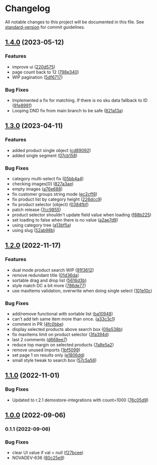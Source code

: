 # Changelog

All notable changes to this project will be documented in this file. See [standard-version](https://github.com/conventional-changelog/standard-version) for commit guidelines.

## [1.4.0](https://github.com/amplience/dc-extension-ecomm-toolkit/compare/v1.3.1...v1.4.0) (2023-05-12)


### Features

* improve ui ([220d575](https://github.com/amplience/dc-extension-ecomm-toolkit/commit/220d5754c9719458a5905493ef67ae77643a398e))
* page count back to 12 ([798e340](https://github.com/amplience/dc-extension-ecomm-toolkit/commit/798e340728b382b371f8bb2eb31bd203fa6222ab))
* WIP pagination ([5df6717](https://github.com/amplience/dc-extension-ecomm-toolkit/commit/5df67174e483fffe8580e2fbc9c2dfae0d66630a))


### Bug Fixes

* Implemented a fix for matching. If there is no sku data fallback to ID ([91e8991](https://github.com/amplience/dc-extension-ecomm-toolkit/commit/91e899189d664e66e7aa95b2ac002473c70e8ea4))
* Looping DND fix from main branch to be safe ([821a13a](https://github.com/amplience/dc-extension-ecomm-toolkit/commit/821a13a65407e07100f6493b77bdd2568cb325f7))

## [1.3.0](https://github.com/amplience/dc-extension-ecomm-toolkit/compare/v1.2.0...v1.3.0) (2023-04-11)


### Features

* added product single object ([cd89092](https://github.com/amplience/dc-extension-ecomm-toolkit/commit/cd8909200f89bb5aaa9820dc5b0c34cd831d5b07))
* added single segment ([07cb158](https://github.com/amplience/dc-extension-ecomm-toolkit/commit/07cb15857fe9a97badc5d49abdc79d2c238c1f7c))


### Bug Fixes

* category multi-select fix ([05bb4a4](https://github.com/amplience/dc-extension-ecomm-toolkit/commit/05bb4a41af7c8a4286bd4adc849f4665c0d7f4d2))
* checking images[0] ([827a3ae](https://github.com/amplience/dc-extension-ecomm-toolkit/commit/827a3ae533ef609e2dbb40075ed3db863dee1a08))
* empty images ([a76e688](https://github.com/amplience/dc-extension-ecomm-toolkit/commit/a76e6885dbdef0aa406ad0311f0eda9db6e3261c))
* fix customer groups string mode ([ec2cff8](https://github.com/amplience/dc-extension-ecomm-toolkit/commit/ec2cff8296faecf78f2c8b04bcc4f82f7e195113))
* fix product list by category height ([226dcc9](https://github.com/amplience/dc-extension-ecomm-toolkit/commit/226dcc92892a312a68d4f5077dc94bae9aaf13e6))
* fix product selector (object) ([0384fbf](https://github.com/amplience/dc-extension-ecomm-toolkit/commit/0384fbfb2814f51e93890780d9b1688655194085))
* patch release ([7cc9855](https://github.com/amplience/dc-extension-ecomm-toolkit/commit/7cc985595d2c661de9fdd230bd02564eba2c114f))
* product selector shouldn't update field value when loading ([f88b225](https://github.com/amplience/dc-extension-ecomm-toolkit/commit/f88b2256ddfa0b575155c91bbe8b8d59cdc5ec00))
* set loading to false when there is no value ([a2ae7d9](https://github.com/amplience/dc-extension-ecomm-toolkit/commit/a2ae7d99c1c3a5b7ac036c2bfd4e8772c301b559))
* using category tree ([a13bf5a](https://github.com/amplience/dc-extension-ecomm-toolkit/commit/a13bf5a79e976bf990089c6d371ee87fdddb1962))
* using slug ([52ab98b](https://github.com/amplience/dc-extension-ecomm-toolkit/commit/52ab98b7344c9f58d50facb2efd1ea5dd2202fa4))

## [1.2.0](https://github.com/amplience/dc-extension-ecomm-toolkit/compare/v1.1.0...v1.2.0) (2022-11-17)


### Features

* dual mode product search WIP ([91f3612](https://github.com/amplience/dc-extension-ecomm-toolkit/commit/91f36126a315fb45de322d3bd2d24e5f48b4e0fa))
* remove redundant title ([01d36da](https://github.com/amplience/dc-extension-ecomm-toolkit/commit/01d36da0424c97559fe3a01e1fe7e7a88e4b4fa9))
* sortable drag and drop list ([5616d3b](https://github.com/amplience/dc-extension-ecomm-toolkit/commit/5616d3bdcf8c087aefcf9890402655a2eab3be1c))
* style match DC a bit more ([786de77](https://github.com/amplience/dc-extension-ecomm-toolkit/commit/786de77c20e05e7e629dc3daf13b01ea14a5ffc1))
* use maxItems validation, overwrite when doing single select ([101e10c](https://github.com/amplience/dc-extension-ecomm-toolkit/commit/101e10c33bae010ed4d3e5faa33dbf45217b58a2))


### Bug Fixes

* add/remove functional with sortable list ([ba10948](https://github.com/amplience/dc-extension-ecomm-toolkit/commit/ba109488a04883f05a98e4ad01aab5549ad4098f))
* can't add teh same item more than once. ([a33c3c1](https://github.com/amplience/dc-extension-ecomm-toolkit/commit/a33c3c130b0aca8371c5672758b3f3f4012cb5d8))
* comment in PR ([4fc0bbe](https://github.com/amplience/dc-extension-ecomm-toolkit/commit/4fc0bbe3add4a071412500ed93503bb2d40dac7c))
* display selected products above search box ([09a538b](https://github.com/amplience/dc-extension-ecomm-toolkit/commit/09a538b4f989c652a0271a4e44d5f4a705e5e29a))
* fix maxItems limit on product selector ([3fa394d](https://github.com/amplience/dc-extension-ecomm-toolkit/commit/3fa394d8fe19ad114a3aa72878ed15e137aa1137))
* last 2 comments ([d668ee7](https://github.com/amplience/dc-extension-ecomm-toolkit/commit/d668ee755ccc1df5d7934b066ebf52a26842b7b1))
* reduce top margin on selected products ([7a8e5a2](https://github.com/amplience/dc-extension-ecomm-toolkit/commit/7a8e5a2433e42189505f02cd0ac5a718fcb57726))
* remove unused imports ([1bf5099](https://github.com/amplience/dc-extension-ecomm-toolkit/commit/1bf5099adda1275ddc3140b3cfda76d85cd66737))
* set page 1 on results only ([e1806dd](https://github.com/amplience/dc-extension-ecomm-toolkit/commit/e1806dd29cd14dd6ba1fe4e0762ad16ac781a5e5))
* small style tweak to search box ([57c5a56](https://github.com/amplience/dc-extension-ecomm-toolkit/commit/57c5a56575abac8b784d2f3c35eecc8999a592ea))

## [1.1.0](https://github.com/amplience/dc-extension-ecomm-toolkit/compare/v1.0.0...v1.1.0) (2022-11-01)


### Bug Fixes

* Updated to r.2.1 demostore-integrations with count=1000 ([76c05d9](https://github.com/amplience/dc-extension-ecomm-toolkit/commit/76c05d9730dd4655e68e973bc336589f59f3345d))

## [1.0.0](https://github.com/amplience/dc-extension-ecomm-toolkit/compare/v0.1.1...v1.0.0) (2022-09-06)

### 0.1.1 (2022-09-06)


### Bug Fixes

* clear UI value if val = null ([f27bcee](https://github.com/amplience/dc-extension-ecomm-toolkit/commit/f27bcee48b2491aedb59f3ffe5912551c23d2452))
* NOVADEV-636 ([80c25e9](https://github.com/amplience/dc-extension-ecomm-toolkit/commit/80c25e96fc05ddb62ff629ff9e29ac5d650f056a))
